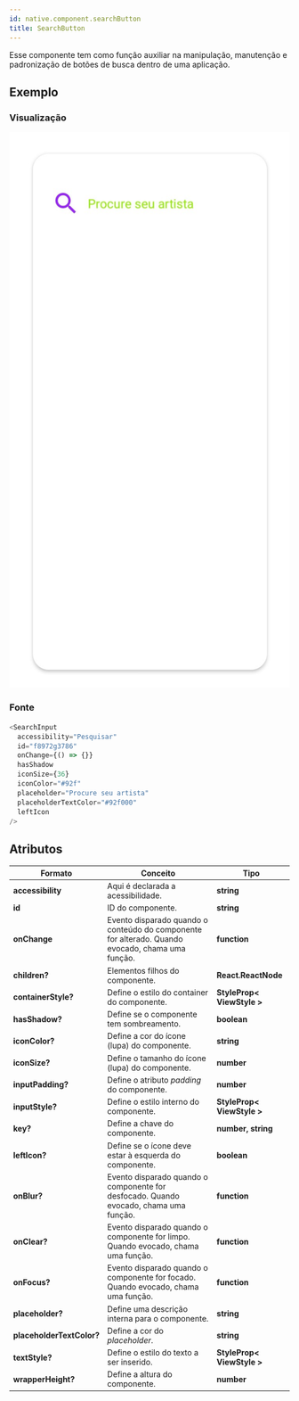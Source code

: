 ```yaml
---
id: native.component.searchButton
title: SearchButton
---
```


<!-- Component declaration begin -->

<!-- Component declaration end -->

<!-- Documentation begin -->

Esse componente tem como função auxiliar na manipulação, manutenção e padronização de botões de busca dentro de uma aplicação.

## Exemplo

### Visualização

![button](../static/img/screenshots/searchButton.jpg)

### Fonte

```javascript
<SearchInput
  accessibility="Pesquisar"
  id="f8972g3786"
  onChange={() => {}}
  hasShadow
  iconSize={36}
  iconColor="#92f"
  placeholder="Procure seu artista"
  placeholderTextColor="#92f000"
  leftIcon
/>
```


## Atributos

| Formato            | Conceito                                                                                                | Tipo                 |
| ------------------ | ------------------------------------------------------------------------------------------------------- | -------------------- |
| **accessibility**       | Aqui é declarada a acessibilidade.       | **string**   |
| **id**         | ID do componente. | **string**    |
| **onChange**   | Evento disparado quando o conteúdo do componente for alterado. Quando evocado, chama uma função. | **function**        |
| **children?** | Elementos filhos do componente.                                                     | **React.ReactNode** |
| **containerStyle?** 	| Define o estilo do container do componente. 	| **StyleProp< ViewStyle >** 	|
| **hasShadow?**      | Define se o componente tem sombreamento.             | **boolean**  |
| **iconColor?** 	| Define a cor do ícone (lupa) do componente. 	| **string** 	|
| **iconSize?** 	| Define o tamanho do ícone (lupa) do componente. 	| **number** 	|
| **inputPadding?** 	| Define o atributo *padding* do componente. 	| **number** 	|
| **inputStyle?** 	| Define o estilo interno do componente. 	| **StyleProp< ViewStyle >** 	|
| **key?** 	| Define a chave do componente. 	| **number, string** 	|
| **leftIcon?**      | Define se o ícone deve estar à esquerda do componente.             | **boolean**  |
| **onBlur?**   | Evento disparado quando o componente for desfocado. Quando evocado, chama uma função. | **function**        |
| **onClear?**   | Evento disparado quando o componente for limpo. Quando evocado, chama uma função. | **function**        |
| **onFocus?**   | Evento disparado quando o componente for focado. Quando evocado, chama uma função. | **function**        |
| **placeholder?** | Define uma descrição interna para o componente. | **string**                  |
| **placeholderTextColor?** | Define a cor do *placeholder*. | **string**                  |
| **textStyle?** | Define o estilo do texto a ser inserido. | **StyleProp< ViewStyle >**                  |
| **wrapperHeight?** | Define a altura do componente. | **number**                  |

<!-- Documentation end -->
